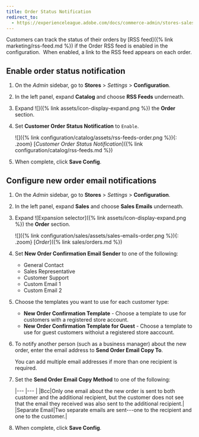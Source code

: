 ```yaml
---
title: Order Status Notification
redirect_to:
  - https://experienceleague.adobe.com/docs/commerce-admin/stores-sales/order-management/orders/order-status.html#notification
---
```


Customers can track the status of their orders by [RSS feed]({% link marketing/rss-feed.md %}) if the Order RSS feed is enabled in the configuration.  When enabled, a link to the RSS feed appears on each order.

## Enable order status notification

1. On the _Admin_ sidebar, go to **Stores** > _Settings_ > **Configuration**.

1. In the left panel, expand **Catalog** and choose **RSS Feeds** underneath.

1. Expand ![]({% link assets/icon-display-expand.png %}) the **Order** section.

1. Set **Customer Order Status Notification** to `Enable`.

   ![]({% link configuration/catalog/assets/rss-feeds-order.png %}){: .zoom}
   [_Customer Order Status Notification_]({% link configuration/catalog/rss-feeds.md %})

1. When complete, click **Save Config**.

## Configure new order email notifications

1. On the _Admin_ sidebar, go to **Stores** > _Settings_ > **Configuration**.

1. In the left panel, expand **Sales** and choose **Sales Emails** underneath.

1. Expand ![Expansion selector]({% link assets/icon-display-expand.png %}) the **Order** section.

   ![]({% link configuration/sales/assets/sales-emails-order.png %}){: .zoom}
   [_Order_]({% link sales/orders.md %})

1. Set **New Order Confirmation Email Sender** to one of the following:

    - General Contact
    - Sales Representative
    - Customer Support
    - Custom Email 1
    - Custom Email 2

1. Choose the templates you want to use for each customer type:

    - **New Order Confirmation Template** - Choose a template to use for customers with a registered store account.
    - **New Order Confirmation Template for Guest** - Choose a template to use for guest customers withoiut a registered store aaccount.

1. To notify another person (such as a business manager) about the new order, enter the email address to **Send Order Email Copy To**.

   You can add multiple email addresses if more than one recipient is required.

1. Set the **Send Order Email Copy Method** to one of the following:

    |--- |--- |
    |Bcc|Only one email about the new order is sent to both customer and the additional recipient, but the customer does not see that the email they received was also sent to the additional recipient.|
    |Separate Email|Two separate emails are sent---one to the recipient and one to the customer.|

1. When complete, click **Save Config**.
